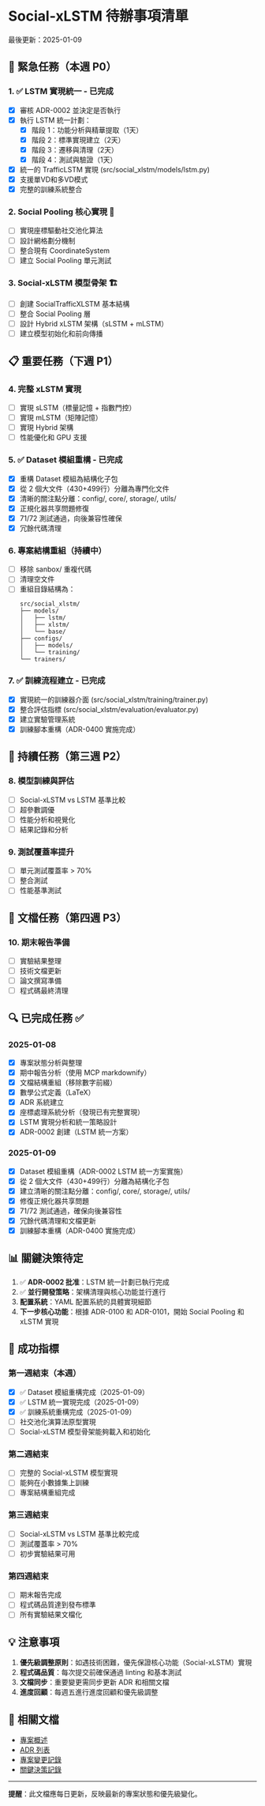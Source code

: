# Social-xLSTM 待辦事項清單

最後更新：2025-01-09

## 🚨 緊急任務（本週 P0）

### 1. ✅ LSTM 實現統一 - 已完成
- [x] 審核 ADR-0002 並決定是否執行
- [x] 執行 LSTM 統一計劃：
  - [x] 階段 1：功能分析與精華提取（1天）
  - [x] 階段 2：標準實現建立（2天）
  - [x] 階段 3：遷移與清理（2天）
  - [x] 階段 4：測試與驗證（1天）
- [x] 統一的 TrafficLSTM 實現 (src/social_xlstm/models/lstm.py)
- [x] 支援單VD和多VD模式
- [x] 完整的訓練系統整合

### 2. Social Pooling 核心實現 🎯
- [ ] 實現座標驅動社交池化算法
- [ ] 設計網格劃分機制
- [ ] 整合現有 CoordinateSystem
- [ ] 建立 Social Pooling 單元測試

### 3. Social-xLSTM 模型骨架 🏗️
- [ ] 創建 SocialTrafficXLSTM 基本結構
- [ ] 整合 Social Pooling 層
- [ ] 設計 Hybrid xLSTM 架構（sLSTM + mLSTM）
- [ ] 建立模型初始化和前向傳播

## 📋 重要任務（下週 P1）

### 4. 完整 xLSTM 實現
- [ ] 實現 sLSTM（標量記憶 + 指數門控）
- [ ] 實現 mLSTM（矩陣記憶）
- [ ] 實現 Hybrid 架構
- [ ] 性能優化和 GPU 支援

### 5. ✅ Dataset 模組重構 - 已完成
- [x] 重構 Dataset 模組為結構化子包
- [x] 從 2 個大文件（430+499行）分離為專門化文件
- [x] 清晰的關注點分離：config/, core/, storage/, utils/
- [x] 正規化器共享問題修復
- [x] 71/72 測試通過，向後兼容性確保
- [x] 冗餘代碼清理

### 6. 專案結構重組（持續中）
- [ ] 移除 sanbox/ 重複代碼
- [ ] 清理空文件
- [ ] 重組目錄結構為：
  ```
  src/social_xlstm/
  ├── models/
  │   ├── lstm/
  │   ├── xlstm/
  │   └── base/
  ├── configs/
  │   ├── models/
  │   └── training/
  └── trainers/
  ```

### 7. ✅ 訓練流程建立 - 已完成
- [x] 實現統一的訓練器介面 (src/social_xlstm/training/trainer.py)
- [x] 整合評估指標 (src/social_xlstm/evaluation/evaluator.py)
- [x] 建立實驗管理系統
- [x] 訓練腳本重構（ADR-0400 實施完成）

## 🔄 持續任務（第三週 P2）

### 8. 模型訓練與評估
- [ ] Social-xLSTM vs LSTM 基準比較
- [ ] 超參數調優
- [ ] 性能分析和視覺化
- [ ] 結果記錄和分析

### 9. 測試覆蓋率提升
- [ ] 單元測試覆蓋率 > 70%
- [ ] 整合測試
- [ ] 性能基準測試

## 📝 文檔任務（第四週 P3）

### 10. 期末報告準備
- [ ] 實驗結果整理
- [ ] 技術文檔更新
- [ ] 論文撰寫準備
- [ ] 程式碼最終清理

## 🔍 已完成任務 ✅

### 2025-01-08
- [x] 專案狀態分析與整理
- [x] 期中報告分析（使用 MCP markdownify）
- [x] 文檔結構重組（移除數字前綴）
- [x] 數學公式定義（LaTeX）
- [x] ADR 系統建立
- [x] 座標處理系統分析（發現已有完整實現）
- [x] LSTM 實現分析和統一策略設計
- [x] ADR-0002 創建（LSTM 統一方案）

### 2025-01-09
- [x] Dataset 模組重構（ADR-0002 LSTM 統一方案實施）
- [x] 從 2 個大文件（430+499行）分離為結構化子包
- [x] 建立清晰的關注點分離：config/, core/, storage/, utils/
- [x] 修復正規化器共享問題
- [x] 71/72 測試通過，確保向後兼容性
- [x] 冗餘代碼清理和文檔更新
- [x] 訓練腳本重構（ADR-0400 實施完成）

## 📊 關鍵決策待定

1. ✅ **ADR-0002 批准**：LSTM 統一計劃已執行完成
2. ✅ **並行開發策略**：架構清理與核心功能並行進行
3. **配置系統**：YAML 配置系統的具體實現細節
4. **下一步核心功能**：根據 ADR-0100 和 ADR-0101，開始 Social Pooling 和 xLSTM 實現

## 🎯 成功指標

### 第一週結束（本週）
- [x] ✅ Dataset 模組重構完成（2025-01-09）
- [x] ✅ LSTM 統一實現完成（2025-01-09）
- [x] ✅ 訓練系統重構完成（2025-01-09）
- [ ] 社交池化演算法原型實現
- [ ] Social-xLSTM 模型骨架能夠載入和初始化

### 第二週結束
- [ ] 完整的 Social-xLSTM 模型實現
- [ ] 能夠在小數據集上訓練
- [ ] 專案結構重組完成

### 第三週結束
- [ ] Social-xLSTM vs LSTM 基準比較完成
- [ ] 測試覆蓋率 > 70%
- [ ] 初步實驗結果可用

### 第四週結束
- [ ] 期末報告完成
- [ ] 程式碼品質達到發布標準
- [ ] 所有實驗結果文檔化

## 💡 注意事項

1. **優先級調整原則**：如遇技術困難，優先保證核心功能（Social-xLSTM）實現
2. **程式碼品質**：每次提交前確保通過 linting 和基本測試
3. **文檔同步**：重要變更需同步更新 ADR 和相關文檔
4. **進度回顧**：每週五進行進度回顧和優先級調整

## 🔗 相關文檔

- [專案概述](overview/project_overview.md)
- [ADR 列表](adr/README.md)
- [專案變更記錄](reports/project_changelog.md)
- [關鍵決策記錄](overview/key_decisions.md)

---

**提醒**：此文檔應每日更新，反映最新的專案狀態和優先級變化。